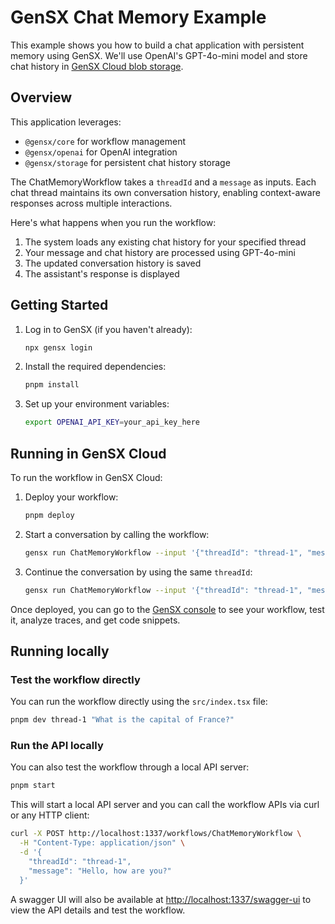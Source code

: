 # GenSX Chat Memory Example

This example shows you how to build a chat application with persistent memory using GenSX. We'll use OpenAI's GPT-4o-mini model and store chat history in [GenSX Cloud blob storage](https://www.gensx.com/docs/cloud/storage/blob-storage).

## Overview

This application leverages:
- `@gensx/core` for workflow management
- `@gensx/openai` for OpenAI integration
- `@gensx/storage` for persistent chat history storage

The ChatMemoryWorkflow takes a `threadId` and a `message` as inputs. Each chat thread maintains its own conversation history, enabling context-aware responses across multiple interactions.

Here's what happens when you run the workflow:
1. The system loads any existing chat history for your specified thread
2. Your message and chat history are processed using GPT-4o-mini
3. The updated conversation history is saved
4. The assistant's response is displayed

## Getting Started

1. Log in to GenSX (if you haven't already):

    ```bash
    npx gensx login
    ```

2. Install the required dependencies:

   ```bash
   pnpm install
   ```

3. Set up your environment variables:

   ```bash
   export OPENAI_API_KEY=your_api_key_here
   ```

## Running in GenSX Cloud

To run the workflow in GenSX Cloud:

1. Deploy your workflow:

   ```bash
   pnpm deploy
   ```

2. Start a conversation by calling the workflow:

   ```bash
   gensx run ChatMemoryWorkflow --input '{"threadId": "thread-1", "message": "What is the capital of France?"}'
   ```

3. Continue the conversation by using the same `threadId`:

   ```bash
   gensx run ChatMemoryWorkflow --input '{"threadId": "thread-1", "message": "Tell me more about its history"}'
   ```

Once deployed, you can go to the [GenSX console](https://app.gensx.com) to see your workflow, test it, analyze traces, and get code snippets.

## Running locally

### Test the workflow directly

You can run the workflow directly using the `src/index.tsx` file:

```bash
pnpm dev thread-1 "What is the capital of France?"
```

### Run the API locally

You can also test the workflow through a local API server:

```bash
pnpm start
```

This will start a local API server and you can call the workflow APIs via curl or any HTTP client:

```bash
curl -X POST http://localhost:1337/workflows/ChatMemoryWorkflow \
  -H "Content-Type: application/json" \
  -d '{
    "threadId": "thread-1",
    "message": "Hello, how are you?"
  }'
   ```

A swagger UI will also be available at [http://localhost:1337/swagger-ui](http://localhost:1337/swagger-ui) to view the API details and test the workflow.
